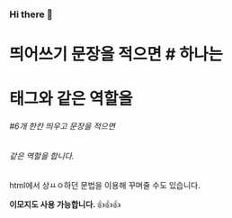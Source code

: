 ### Hi there 👋

# 띄어쓰기 문장을 적으면 # 하나는 <h1>태그와 같은 역할을

###### #6개 한칸 띄우고 문장을 적으면 <h6> 같은 역할을 합니다.
  
<p>
    html에서 상ㅛㅇ하던 문법을 이용해 꾸며줄 수도 있습니다.
</p>
<b> 이모지도 사용 가능합니다. </b>
👍👍👍

<!--
**iwalkbyfaith/iwalkbyfaith** is a ✨ _special_ ✨ repository because its `README.md` (this file) appears on your GitHub profile.

Here are some ideas to get you started:

- 🔭 I’m currently working on ...
- 🌱 I’m currently learning ...
- 👯 I’m looking to collaborate on ...
- 🤔 I’m looking for help with ...
- 💬 Ask me about ...
- 📫 How to reach me: ...
- 😄 Pronouns: ...
- ⚡ Fun fact: ...
-->
